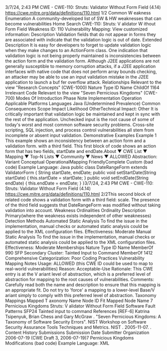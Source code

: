 3/7/24, 2:43 PM CWE - CWE-110: Struts: Validator Without Form Field (4.14)
https://cwe.mitre.org/data/deﬁnitions/110.html 1/2
Common W eakness Enumeration
A community-developed list of SW & HW weaknesses that can become
vulnerabilities
Home Search
CWE-110: Struts: V alidator W ithout Form Field
Weakness ID: 110
Vulnerability Mapping: 
View customized information:
 Description
Validation fields that do not appear in forms they are associated with indicate that the validation logic is out of date.
 Extended Description
It is easy for developers to forget to update validation logic when they make changes to an ActionForm class. One indication that
validation logic is not being properly maintained is inconsistencies between the action form and the validation form.
Although J2EE applications are not generally susceptible to memory corruption attacks, if a J2EE application interfaces with native
code that does not perform array bounds checking, an attacker may be able to use an input validation mistake in the J2EE application
to launch a buf fer overflow attack.
 Relationships
 Relevant to the view "Research Concepts" (CWE-1000)
Nature Type ID Name
ChildOf 1164 Irrelevant Code
 Relevant to the view "Seven Pernicious Kingdoms" (CWE-700)
 Modes Of Introduction
Phase Note
Implementation
Operation
 Applicable Platforms
Languages
Java (Undetermined Prevalence)
 Common Consequences
Scope Impact Likelihood
OtherTechnical Impact: Other
It is critically important that validation logic be maintained and kept in sync with the rest of the application.
Unchecked input is the root cause of some of today's worst and most common software security problems.
Cross-site scripting, SQL injection, and process control vulnerabilities all stem from incomplete or absent
input validation.
 Demonstrative Examples
Example 1
This example shows an inconsistency between an action form and a validation form. with a third field.
This first block of code shows an action form that has two fields, startDate and endDate.About ▼ CWE List ▼ Mapping ▼ Top-N Lists ▼ Community ▼ News ▼
ALLOWED
Abstraction: Variant
Conceptual OperationalMapping
FriendlyComplete Custom
(bad code) Example Language: Java 
public class DateRangeForm extends ValidatorForm {
String startDate, endDate;
public void setStartDate(String startDate) {
this.startDate = startDate;
}
public void setEndDate(String endDate) {
this.endDate = endDate;
}
}3/7/24, 2:43 PM CWE - CWE-110: Struts: Validator Without Form Field (4.14)
https://cwe.mitre.org/data/deﬁnitions/110.html 2/2This second block of related code shows a validation form with a third field: scale. The presence of the third field suggests that
DateRangeForm was modified without taking validation into account.
 Weakness Ordinalities
Ordinality Description
Primary(where the weakness exists independent of other weaknesses)
 Detection Methods
Automated Static Analysis
To find the issue in the implementation, manual checks or automated static analysis could be applied to the XML configuration
files.
Effectiveness: Moderate
Manual Static Analysis
To find the issue in the implementation, manual checks or automated static analysis could be applied to the XML configuration
files.
Effectiveness: Moderate
 Memberships
Nature Type ID Name
MemberOf 990 SFP Secondary Cluster: Tainted Input to Command
MemberOf 1412 Comprehensive Categorization: Poor Coding Practices
 Vulnerability Mapping Notes
Usage: ALLOWED (this CWE ID could be used to map to real-world vulnerabilities)
Reason: Acceptable-Use
Rationale:
This CWE entry is at the V ariant level of abstraction, which is a preferred level of abstraction for mapping to the root causes of
vulnerabilities.
Comments:
Carefully read both the name and description to ensure that this mapping is an appropriate fit. Do not try to 'force' a mapping to a
lower-level Base/V ariant simply to comply with this preferred level of abstraction.
 Taxonomy Mappings
Mapped T axonomy Name Node ID Fit Mapped Node Name
7 Pernicious Kingdoms Struts: V alidator Without Form Field
Software Fault Patterns SFP24 Tainted input to command
 References
[REF-6] Katrina Tsipenyuk, Brian Chess and Gary McGraw . "Seven Pernicious Kingdoms: A Taxonomy of Software Security
Errors". NIST Workshop on Software Security Assurance Tools Techniques and Metrics. NIST . 2005-11-07.
.
 Content History
 Submissions
Submission Date Submitter Organization
2006-07-19
(CWE Draft 3, 2006-07-19)7 Pernicious Kingdoms
 Modifications
(bad code) Example Language: XML 










